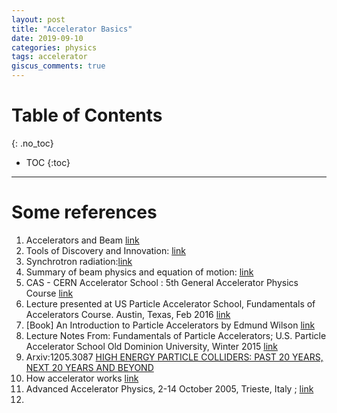 ```yaml
---
layout: post
title: "Accelerator Basics"
date: 2019-09-10
categories: physics
tags: accelerator
giscus_comments: true
---
```


# Table of Contents
{: .no_toc}

* TOC
{:toc}

------------------------------------

# Some references

1. Accelerators and Beam [link](https://www-oxfordscholarship-com.ezproxy.cern.ch/view/10.1093/acprof:oso/9780198508298.001.0001/acprof-9780198508298-chapter-2s)
2. Tools of Discovery and Innovation: [link](https://www.aps.org/units/dpb/upload/accel_beams_2013d_lowr.pdf)
3. Synchrotron radiation:[link](https://www.slac.stanford.edu/pubs/slacpubs/16250/slac-pub-16450.pdf)
4. Summary of beam physics and equation of motion: [link](https://warwick.ac.uk/fac/sci/physics/staff/academic/boyd/warwick_week/beamphysics/beam_physics_1.pdf)
5. CAS - CERN Accelerator School : 5th General Accelerator Physics Course [link](http://cds.cern.ch/record/235242)
6. Lecture presented at US Particle Accelerator School, Fundamentals of Accelerators Course. Austin, Texas, Feb 2016 [link](https://www.slac.stanford.edu/pubs/slacpubs/16250/slac-pub-16450.pdf)
7. [Book] An Introduction to Particle Accelerators by Edmund Wilson [link](https://www-oxfordscholarship-com.ezproxy.cern.ch/view/10.1093/acprof:oso/9780198508298.001.0001/acprof-9780198508298-chapter-2)
8. Lecture Notes From: Fundamentals of Particle Accelerators; U.S. Particle Accelerator School Old Dominion University, Winter 2015 [link](https://people.nscl.msu.edu/~lund/uspas/ap_2018/lec_lund/01.intro.pdf)
9. Arxiv:1205.3087 [HIGH ENERGY PARTICLE COLLIDERS: PAST 20 YEARS, NEXT 20 YEARS AND BEYOND](https://arxiv.org/pdf/1205.3087.pdf)
10. How accelerator works [link](https://home.cern/science/accelerators/how-accelerator-works)
11. Advanced Accelerator Physics, 2-14 October 2005, Trieste, Italy ; [link](http://cas.web.cern.ch/schools/trieste-2005)
12.
